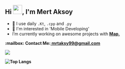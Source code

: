 ## Hi <img src="https://media.giphy.com/media/hvRJCLFzcasrR4ia7z/giphy.gif" width="30" height="30">, I'm Mert Aksoy

- 🚀 I use daily ```.Kt```, ```.cpp``` and ```.py```
- 🤔 I'm interested in 'Mobile Developing'
-  I’m currently working on awesome projects with <a href="https://github.com/map-apps"><strong>Map.</strong></a>
<p><b>:mailbox: Contact Me:<b><a href="mailto:mrtaksy99@gmail.com"> mrtaksy99@gmail.com<a><p>
  
  <img src="https://skillicons.dev/icons?i=py,c,cpp,flutter,kotlin,firebase,androidstudio">
  
 
![Top Langs](https://github-readme-stats.vercel.app/api/top-langs/?username=mertaksoyy&layout=compact&theme=blueberry&count_private=true&hide_border=true&hide=cmake,shaderlab,css)
